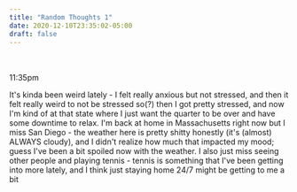 ```yaml
---
title: "Random Thoughts 1"
date: 2020-12-10T23:35:02-05:00
draft: false
---
```

<br />

<br />
11:35pm
<br />

It's kinda been weird lately - I felt really anxious but not stressed, and then it felt really weird to not be stressed so(?) then I got pretty stressed, and now I'm kind of at that state where I just want the quarter to be over and have some downtime to relax. I'm back at home in Massachusetts right now but I miss San Diego - the weather here is pretty shitty honestly (it's (almost) ALWAYS cloudy), and I didn't realize how much that impacted my mood; guess I've been a bit spoiled now with the weather. I also just miss seeing other people and playing tennis - tennis is something that I've been getting into more lately, and I think just staying home 24/7 might be getting to me a bit
